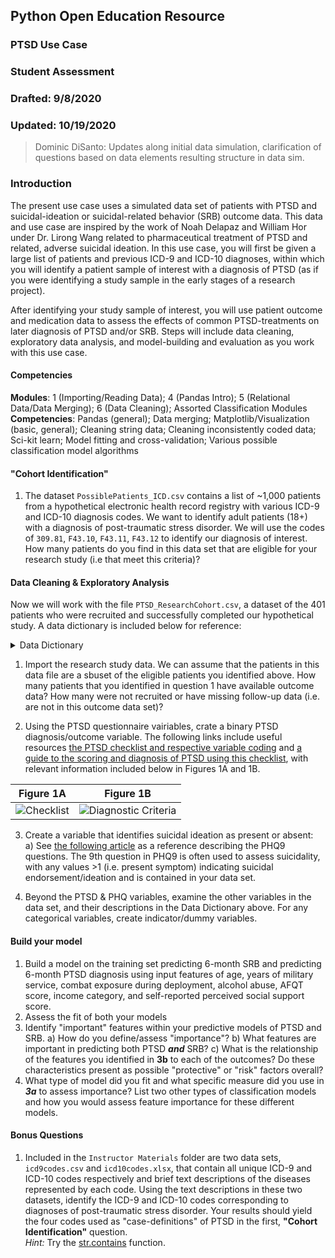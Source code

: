 ## Python Open Education Resource
### PTSD Use Case
### Student Assessment
### Drafted: 9/8/2020
### Updated: 10/19/2020
>	Dominic DiSanto: Updates along initial data simulation, clarification of questions based on data elements resulting structure in data sim.

### Introduction

The present use case uses a simulated data set of patients with PTSD and suicidal-ideation or suicidal-related behavior (SRB) outcome data. This data and use case are inspired by the work of Noah Delapaz and William Hor under Dr. Lirong Wang related to pharmaceutical treatment of PTSD and related, adverse suicidal ideation. In this use case, you will first be given a large list of patients and previous ICD-9 and ICD-10 diagnoses, within which you will identify a patient sample of interest with a diagnosis of PTSD (as if you were identifying a study sample in the early stages of a research project).   
  
After identifying your study sample of interest, you will use patient outcome and medication data to assess the effects of common PTSD-treatments on later diagnosis of PTSD and/or SRB. Steps will include data cleaning, exploratory data analysis, and model-building and evaluation as you work with this use case.


#### Competencies  
**Modules**: 1 (Importing/Reading Data); 4 (Pandas Intro); 5 (Relational Data/Data Merging); 6 (Data Cleaning); Assorted Classification Modules   
**Competencies**: Pandas (general); Data merging; Matplotlib/Visualization (basic, general); Cleaning string data; Cleaning inconsistently coded data; Sci-kit learn; Model fitting and cross-validation; Various possible classification model algorithms

#### "Cohort Identification"

1) The dataset `PossiblePatients_ICD.csv` contains a list of ~1,000 patients from a hypothetical electronic health record registry with various ICD-9 and ICD-10 diagnosis codes. We want to identify adult patients (18+) with a diagnosis of post-traumatic stress disorder. We will use the codes of `309.81`, `F43.10`, `F43.11`, `F43.12` to identify our diagnosis of interest. How many patients do you find in this data set that are eligible for your research study (i.e that meet this criteria)?


#### Data Cleaning & Exploratory Analysis

Now we will work with the file `PTSD_ResearchCohort.csv`, a dataset of the 401 patients who were recruited and successfully completed our hypothetical study. A data dictionary is included below for reference:

<details>
  <summary> Data Dictionary </summary>  
  
|*Variable*|*Description*|
|---|---|
|`PTSD_Q1`-`PTSD_Q20`|PTSD Questionnaire variables (see images below) describing presence of symptoms 6-months after study enrollment|
|`PHQ_Q9`|Patient Health Questionnaire (or PHQ-9) question 9, which assessed presence of suicidality or ideation of suicide, also at 6-months after study enrollment|
|`Age`|"Continuous" (integer) age variable|
|`TimeFirstDiagnosis_Months`| Integer value. The number of months since the patient's first diagnosis of PTSD|
|`AlcAbuse`|Binary variable, where 1 represents present alcohol abuse and 0 no alcohol abuse over the previous 6 months|
|`BeckAnxiety_BL`|Continuous measure ranging from 0-63, where higher values indicate greater presence and severity of anxiety symptoms|
|`IncomeCat`|Nominal categorical varible describing income category relative to the federal poverty line (described in the variable's categories)|
|`SocialSupport`|Self-reported ["social support"](https://www.tnaap.org/documents/mspss-multidimensional-scale-of-perceived-social.pdf), with values ranging from 0 to 84, where higher values indicate higher self-reported social support |
|`PTSD_Rx`|Name of medication prescribed|
</details>

1) Import the research study data. We can assume that the patients in this data file are a sbuset of the eligible patients you identified above. How many patients that you identified in question 1 have available outcome data? How many were not recruited or have missing follow-up data (i.e. are not in this outcome data set)?


2) Using the PTSD questionnaire vairiables, crate a binary PTSD diagnosis/outcome variable. The following links include useful resources [the PTSD checklist and respective variable coding](https://www.ptsd.va.gov/professional/assessment/documents/PCL5_Standard_form.PDF) and [a guide to the scoring and diagnosis of PTSD using this checklist](https://www.ptsd.va.gov/professional/assessment/adult-sr/ptsd-checklist.asp#obtain), with relevant information included below in Figures 1A and 1B.     
  
|Figure 1A|Figure 1B|
|---------|---------|
| ![Checklist](https://github.com/domdisanto/Python_OER/blob/master/Use%20Cases/PTSD%20%26%20SRB%20Use%20Case/Instructor%20Materials/Fig/PTSD_Checklist_vars.JPG)| ![Diagnostic Criteria](https://github.com/domdisanto/Python_OER/blob/master/Use%20Cases/PTSD%20%26%20SRB%20Use%20Case/Instructor%20Materials/Fig/PTSD_Diagnosis_Criteria.png) |  
   

3) Create a variable that identifies suicidal ideation as present or absent:      
     a) See [the following article](https://www.ncbi.nlm.nih.gov/pmc/articles/PMC1495268/#app1) as a reference describing the PHQ9 questions. The 9th question in PHQ9 is often used to assess suicidality, with any values >1 (i.e. present symptom) indicating suicidal endorsement/ideation and is contained in your data set. 

4) Beyond the PTSD & PHQ variables, examine the other variables in the data set, and their descriptions in the Data Dictionary above. For any categorical variables, create indicator/dummy variables.

#### Build your model
1) Build a model on the training set predicting 6-month SRB and predicting 6-month PTSD diagnosis using input features of age, years of military service, combat exposure during deployment, alcohol abuse, AFQT score, income category, and self-reported perceived social support score.
2) Assess the fit of both your models  
3) Identify "important" features within your predictive models of PTSD and SRB. 
     a) How do you define/assess "importance"?
     b) What features are important in predicting both PTSD ***and*** SRB? 
     c) What is the relationship of the features you identified in **3b** to each of the outcomes? Do these characteristics present as possible "protective" or "risk" factors overall? 
4) What type of model did you fit and what specific measure did you use in ***3a*** to assess importance? List two other types of classification models and how you would assess feature importance for these different models. 


#### Bonus Questions

1) Included in the `Instructor Materials` folder are two data sets, `icd9codes.csv` and `icd10codes.xlsx`, that contain all unique ICD-9 and ICD-10 codes respectively and brief text descriptions of the diseases represented by each code. Using the text descriptions in these two datasets, identify the ICD-9 and ICD-10 codes corresponding to diagnoses of post-traumatic stress disorder. Your results should yield the four codes used as "case-definitions" of PTSD in the first, **"Cohort Identification"** question.  
     *Hint:* Try the [str.contains](https://pandas.pydata.org/pandas-docs/stable/reference/api/pandas.Series.str.contains.html) function.
